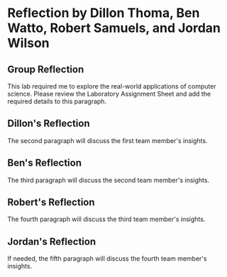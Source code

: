 # Reflection by Dillon Thoma, Ben Watto, Robert Samuels, and Jordan Wilson

## Group Reflection
This lab required me to explore the real-world applications of computer science.
Please review the Laboratory Assignment Sheet and add the required details to
this paragraph.

## Dillon's Reflection
The second paragraph will discuss the first team member's insights.

## Ben's Reflection
The third paragraph will discuss the second team member's insights.

## Robert's Reflection
The fourth paragraph will discuss the third team member's insights.

## Jordan's Reflection
If needed, the fifth paragraph will discuss the fourth team member's insights.
